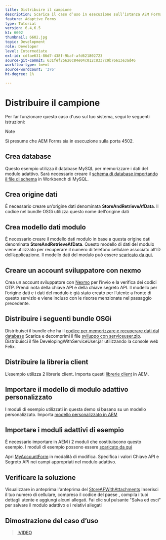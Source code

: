 ```yaml
---
title: Distribuire il campione
description: Scarica il caso d’uso in esecuzione sull’istanza AEM Forms locale
feature: Adaptive Forms
type: Tutorial
version: 6.4,6.5
kt: 6602
thumbnail: 6602.jpg
topic: Development
role: Developer
level: Intermediate
exl-id: cdfae631-86d7-438f-9baf-afd621802723
source-git-commit: 631fef25620c84e04c012c8337c9b76613e3ad46
workflow-type: tm+mt
source-wordcount: '376'
ht-degree: 1%

---
```


# Distribuire il campione

Per far funzionare questo caso d&#39;uso sul tuo sistema, segui le seguenti istruzioni:

>[!NOTE]
>Si presume che AEM Forms sia in esecuzione sulla porta 4502.


## Crea database

Questo esempio utilizza il database MySQL per memorizzare i dati del modulo adattivo. Sarà necessario creare il [schema di database importando il file di schema](assets/data-base-schema.sql) in Workbench di MySQL.

## Crea origine dati

È necessario creare un’origine dati denominata **StoreAndRetrieveAfData**. Il codice nel bundle OSGi utilizza questo nome dell&#39;origine dati

## Crea modello dati modulo

È necessario creare il modello dati modulo in base a questa origine dati denominata **StoreAndRetrieveAfData**. Questo modello di dati del modulo viene utilizzato per recuperare il numero di telefono cellulare associato all’ID dell’applicazione. Il modello dati del modulo può essere [scaricato da qui.](assets/2-Factor-Authentication-DataSource-and-FDM.zip)

## Creare un account sviluppatore con nexmo

Crea un account sviluppatore con [Nexmo](https://dashboard.nexmo.com/) per l’invio e la verifica dei codici OTP. Prendi nota della chiave API e della chiave segreto API. Il modello per l’origine dati e i dati del modulo è già stato creato per l’utente a fronte di questo servizio e viene incluso con le risorse menzionate nel passaggio precedente.

## Distribuire i seguenti bundle OSGi

Distribuisci il bundle che ha il [codice per memorizzare e recuperare dati dal database](assets/FetchPartiallyCompletedForm.PartiallyCompletedForm.core-1.0-SNAPSHOT.jar)
Scarica e decomprimi il file [sviluppo con serviceuser.zip](https://experienceleague.adobe.com/docs/experience-manager-learn/assets/developingwithserviceuser.zip).
Distribuisci il file DevelopingWithServiceUser.jar utilizzando la console web Felix.

## Distribuire la libreria client

L’esempio utilizza 2 librerie client. Importa questi [librerie client](assets/client-libraries.zip) in AEM.

## Importare il modello di modulo adattivo personalizzato

I moduli di esempio utilizzati in questa demo si basano su un modello personalizzato. Importa [modello personalizzato in AEM](assets/custom-template-with-page-component.zip)

## Importare i moduli adattivi di esempio

È necessario importare in AEM i 2 moduli che costituiscono questo esempio. I moduli di esempio possono essere [scaricato da qui](assets/sample-forms.zip)

Apri [MyAccountForm](http://localhost:4502/editor.html/content/forms/af/myaccountform.html) in modalità di modifica. Specifica i valori Chiave API e Segreto API nei campi appropriati nel modulo adattivo.

## Verificare la soluzione

Visualizzare in anteprima l&#39;anteprima del [StoreAFWithAttachments](http://localhost:4502/content/dam/formsanddocuments/storeafwithattachments/jcr:content?wcmmode=disabled)
Inserisci il tuo numero di cellulare, compreso il codice del paese , compila i tuoi dettagli utente e aggiungi alcuni allegati. Fai clic sul pulsante &quot;Salva ed esci&quot; per salvare il modulo adattivo e i relativi allegati


## Dimostrazione del caso d’uso

>[!VIDEO](https://video.tv.adobe.com/v/327122?quality=9&learn=on)
